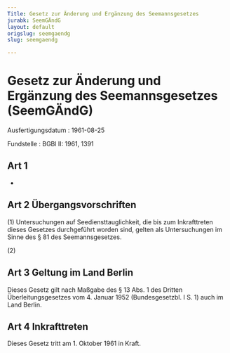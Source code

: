 ```yaml
---
Title: Gesetz zur Änderung und Ergänzung des Seemannsgesetzes
jurabk: SeemGÄndG
layout: default
origslug: seemgaendg
slug: seemgaendg

---
```


# Gesetz zur Änderung und Ergänzung des Seemannsgesetzes (SeemGÄndG)

Ausfertigungsdatum
:   1961-08-25

Fundstelle
:   BGBl II: 1961, 1391



## Art 1

-


## Art 2 Übergangsvorschriften

(1) Untersuchungen auf Seediensttauglichkeit, die bis zum
Inkrafttreten dieses Gesetzes durchgeführt worden sind, gelten als
Untersuchungen im Sinne des § 81 des Seemannsgesetzes.

(2)


## Art 3 Geltung im Land Berlin

Dieses Gesetz gilt nach Maßgabe des § 13 Abs. 1 des Dritten
Überleitungsgesetzes vom 4. Januar 1952 (Bundesgesetzbl. I S. 1) auch
im Land Berlin.


## Art 4 Inkrafttreten

Dieses Gesetz tritt am 1. Oktober 1961 in Kraft.


